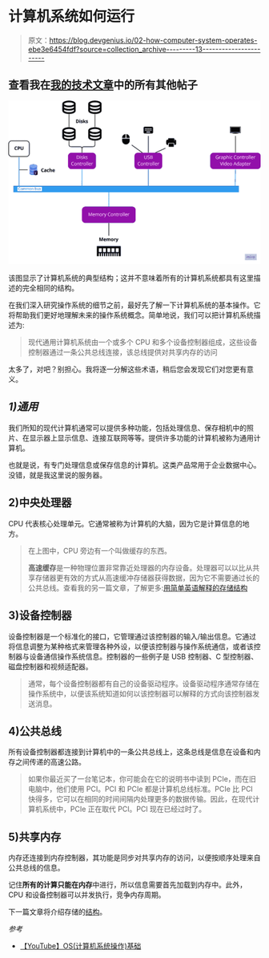 # 计算机系统如何运行

> 原文：<https://blog.devgenius.io/02-how-computer-system-operates-ebe3e6454fdf?source=collection_archive---------13----------------------->

## 查看我在[我的技术文章](https://yumingchang1991.medium.com/technical-article-structure-on-medium-954850e1ef4d)中的所有其他帖子

![](img/72e235985289834b3cb07fa1434c1852.png)

该图显示了计算机系统的典型结构；这并不意味着所有的计算机系统都具有这里描述的完全相同的结构。

在我们深入研究操作系统的细节之前，最好先了解一下计算机系统的基本操作。它将帮助我们更好地理解未来的操作系统概念。简单地说，我们可以把计算机系统描述为:

> 现代通用计算机系统由一个或多个 CPU 和多个设备控制器组成，这些设备控制器通过一条公共总线连接，该总线提供对共享内存的访问

太多了，对吧？别担心。我将逐一分解这些术语，稍后您会发现它们对您更有意义。

## *1)通用*

我们所知的现代计算机通常可以提供多种功能，包括处理信息、保存相机中的照片、在显示器上显示信息、连接互联网等等。提供许多功能的计算机被称为通用计算机。

也就是说，有专门处理信息或保存信息的计算机。这类产品常用于企业数据中心。没错，就是我这里说的服务器。

## 2)中央处理器

CPU 代表核心处理单元。它通常被称为计算机的大脑，因为它是计算信息的地方。

> 在上图中，CPU 旁边有一个叫做缓存的东西。
> 
> **高速缓存**是一种物理位置非常靠近处理器的内存设备。处理器可以以比从共享存储器更有效的方式从高速缓冲存储器获得数据，因为它不需要通过长的公共总线。查看我的另一篇文章，了解更多:[用简单英语解释的存储结构](/03-storage-structure-explained-in-plain-english-c6db1b785a60)

## 3)设备控制器

设备控制器是一个标准化的接口，它管理通过该控制器的输入/输出信息。它通过将信息调整为某种格式来管理各种外设，以便该控制器与操作系统通信，或者该控制器与设备通信操作系统信息。控制器的一些例子是 USB 控制器、C 型控制器、磁盘控制器和视频适配器。

> 通常，每个设备控制器都有自己的设备驱动程序。设备驱动程序通常存储在操作系统中，以便该系统知道如何以该控制器可以解释的方式向该控制器发送消息。

## 4)公共总线

所有设备控制器都连接到计算机中的一条公共总线上，这条总线是信息在设备和内存之间传递的高速公路。

> 如果你最近买了一台笔记本，你可能会在它的说明书中读到 PCIe，而在旧电脑中，他们使用 PCI。PCI 和 PCIe 都是计算机总线标准。PCIe 比 PCI 快得多，它可以在相同的时间间隔内处理更多的数据传输。因此，在现代计算机系统中，PCIe 正在取代 PCI。PCI 现在已经过时了。

## 5)共享内存

内存还连接到内存控制器，其功能是同步对共享内存的访问，以便按顺序处理来自公共总线的信息。

记住**所有的计算只能在内存**中进行，所以信息需要首先加载到内存中。此外，CPU 和设备控制器可以并发执行，竞争内存周期。

下一篇文章将介绍存储的[结构](/03-storage-structure-explained-in-plain-english-c6db1b785a60)。

*参考*

*   [【YouTube】OS(计算机系统操作)基础](https://www.youtube.com/watch?v=VjPgYcQqqN0&list=PL9hkZBQk8d1zEGbY7ShWCZ2n1gtxqkRrS&index=2)